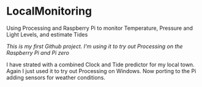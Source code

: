 # LocalMonitoring
Using Processing and Raspberry Pi to monitor Temperature, Pressure and Light Levels, and estimate Tides

*This is my first Github project. I'm using it to try out Processing on the Raspberry Pi and Pi zero*

I have strated with a combined Clock and Tide predictor for my local town. Again I just used it to try out Processing on Windows. Now porting to the Pi adding sensors for weather conditions. 
